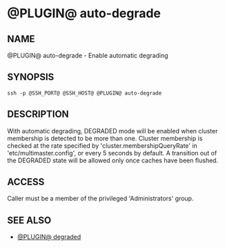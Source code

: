 @PLUGIN@ auto-degrade
=====================

NAME
----
@PLUGIN@ auto-degrade - Enable automatic degrading

SYNOPSIS
--------
```
ssh -p @SSH_PORT@ @SSH_HOST@ @PLUGIN@ auto-degrade
```

DESCRIPTION
-----------
With automatic degrading, DEGRADED mode will be enabled when cluster membership
is detected to be more than one. Cluster membership is checked at the rate
specified by 'cluster.membershipQueryRate' in 'etc/multimaster.config', or every
5 seconds by default. A transition out of the DEGRADED state will be allowed
only once caches have been flushed.

ACCESS
------
Caller must be a member of the privileged 'Administrators' group.

SEE ALSO
--------

* [@PLUGIN@ degraded](cmd-degrade.html)
